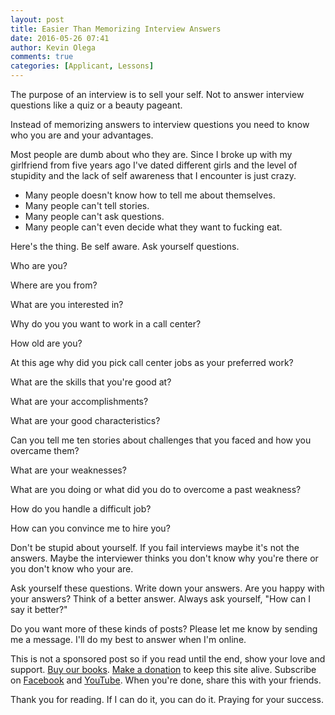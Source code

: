 ```yaml
---
layout: post
title: Easier Than Memorizing Interview Answers
date: 2016-05-26 07:41
author: Kevin Olega
comments: true
categories: [Applicant, Lessons]
---
```

The purpose of an interview is to sell your self. Not to answer interview questions like a quiz or a beauty pageant.

Instead of memorizing answers to interview questions you need to know who you are and your advantages.

Most people are dumb about who they are. Since I broke up with my girlfriend from five years ago I've dated different girls and the level of stupidity and the lack of self awareness that I encounter is just crazy.

*   Many people doesn't know how to tell me about themselves.
*   Many people can't tell stories.
*   Many people can't ask questions.
*   Many people can't even decide what they want to fucking eat.

Here's the thing. Be self aware. Ask yourself questions.

Who are you?

Where are you from?

What are you interested in?

Why do you you want to work in a call center?

How old are you?

At this age why did you pick call center jobs as your preferred work?

What are the skills that you're good at?

What are your accomplishments?

What are your good characteristics?

Can you tell me ten stories about challenges that you faced and how you overcame them?

What are your weaknesses?

What are you doing or what did you do to overcome a past weakness?

How do you handle a difficult job?

How can you convince me to hire you?

Don't be stupid about yourself. If you fail interviews maybe it's not the answers. Maybe the interviewer thinks you don't know why you're there or you don't know who your are.

Ask yourself these questions. Write down your answers. Are you happy with your answers? Think of a better answer. Always ask yourself, "How can I say it better?"

Do you want more of these kinds of posts? Please let me know by sending me a message. I'll do my best to answer when I'm online.

This is not a sponsored post so if you read until the end, show your love and support. [Buy our books](http://callcentertrainingtips.com/promos/).  [Make a donation](http://callcentertrainingtips.com/support/) to keep this site alive. Subscribe on [Facebook](https://www.facebook.com/callcentertrainingtips/) and [YouTube](https://www.youtube.com/channel/UCSRyiovg_InMdQAe7Fn0LtA). When you're done, share this with your friends. 

Thank you for reading. If I can do it, you can do it. Praying for your success.

